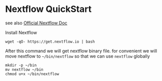 # Nextflow QuickStart 

see also [Official Nextflow Doc](https://www.nextflow.io/docs/latest/)

Install Nextflow

```
wget -qO- https://get.nextflow.io | bash
```
After this command we will get nextflow binary file. for convenient we will move nextflow to `~/bin/nextflow` so that we can use `nextflow` globally
```
mkdir -p ~/bin
mv nextflow ~/bin
chmod u+x ~/bin/nextflow
```
